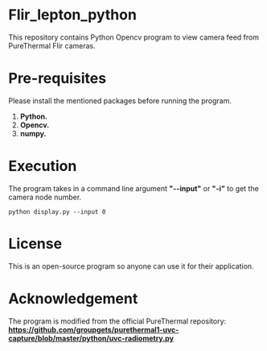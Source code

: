 # Flir_lepton_python
This repository contains Python Opencv program to view camera feed from PureThermal Flir cameras. 

# Pre-requisites

Please install the mentioned packages before running the program.
1. **Python.**
2. **Opencv.**
3. **numpy.**

# Execution

The program takes in a command line argument **"--input"** or **"-i"** to get the camera node number.
```
python display.py --input 0
```

# License

This is an open-source program so anyone can use it for their application.

# Acknowledgement
The program is modified from the official PureThermal repository: **https://github.com/groupgets/purethermal1-uvc-capture/blob/master/python/uvc-radiometry.py**
